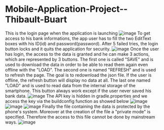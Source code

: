 # Mobile-Application-Project--Thibault-Buart
This is the login page when the application is launching
![image](https://user-images.githubusercontent.com/64968616/110255712-6964cb00-7f95-11eb-91bf-bafa37e077ed.png)
To get access to his bank informations, the app user has to fill the two EditText boxes with his ID(id) and password(password). After 5 failed tries, the login button locks and it quits the application for security.
![image](https://user-images.githubusercontent.com/64968616/110255718-72ee3300-7f95-11eb-925b-8dfb2ebb5331.png)
Once the user has login, the access to the data is granted and he can make 3 actions, which are represented by 3 buttons. The first one is called "SAVE" and is used to download the data in order to be able to read them again even offline with the "LOAD". The second one is named "REFRESH" and is used to refresh the page. The goal is to redownload the json file. If the user is offline, the refresh button will display no data at all. The last one named "LOAD" and is used to read data from the internal storage of the smartphone. This button always work except if the user never saved his bank data.
![image](https://user-images.githubusercontent.com/64968616/110255725-7b466e00-7f95-11eb-96c6-3eda4851cc0c.png)
The API key is hidden in gradle.properties and we access the key via the buildconfig function as showed below
![image](https://user-images.githubusercontent.com/64968616/110255736-86999980-7f95-11eb-9a7c-d8eb2aa8a8bd.png)
![image](https://user-images.githubusercontent.com/64968616/110255741-8ac5b700-7f95-11eb-87a6-898fd865bbf5.png)
![image](https://user-images.githubusercontent.com/64968616/110255745-8f8a6b00-7f95-11eb-9a12-b5eb53a7fc31.png)
Finally the file containing the data is protected by the phone's system. Moreover at the creation of the file a "private mode" is specified. Therefore the access to this file cannot be done by mainstream ways.
![image](https://user-images.githubusercontent.com/64968616/110255749-944f1f00-7f95-11eb-955e-c84ff0346d7c.png)
